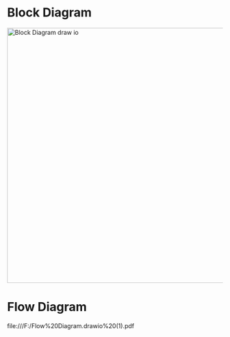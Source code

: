# Block Diagram
<img width="597" alt="Block Diagram draw io" src="https://user-images.githubusercontent.com/102716839/168271987-cb441250-0cc6-4f36-96c2-6f330d2b22a6.png">

# Flow Diagram
file:///F:/Flow%20Diagram.drawio%20(1).pdf

